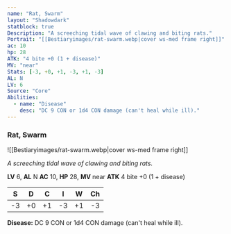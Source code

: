 ```yaml
---
name: "Rat, Swarm"
layout: "Shadowdark"
statblock: true
Description: "A screeching tidal wave of clawing and biting rats."
Portrait: "[[Bestiaryimages/rat-swarm.webp|cover ws-med frame right]]"
ac: 10
hp: 28
ATK: "4 bite +0 (1 + disease)"
MV: "near"
Stats: [-3, +0, +1, -3, +1, -3]
AL: N
LV: 6
Source: "Core"
Abilities:
  - name: "Disease"
    desc: "DC 9 CON or 1d4 CON damage (can't heal while ill)."
---
```


### Rat, Swarm

![[Bestiaryimages/rat-swarm.webp|cover ws-med frame right]]

_A screeching tidal wave of clawing and biting rats._

**LV** 6, **AL** N
**AC** 10, **HP** 28, **MV** near
**ATK** 4 bite +0 (1 + disease)

|  S  |  D  |  C  |  I  |  W  |  Ch  |
|:---:|:---:|:---:|:---:|:---:|:----:|
| -3 | +0 | +1 | -3 | +1 | -3 |

**Disease:** DC 9 CON or 1d4 CON damage (can't heal while ill).

